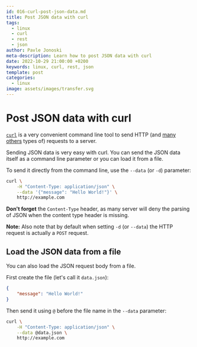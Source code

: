 ```yaml
---
id: 016-curl-post-json-data.md
title: Post JSON data with curl
tags: 
  - linux
  - curl
  - rest
  - json
author: Pavle Jonoski
meta-description: Learn how to post JSON data with curl
date: 2022-10-29 21:00:00 +0200 
keywords: linux, curl, rest, json
template: post
categories:
  - linux
image: assets/images/transfer.svg
---
```


# Post JSON data with curl

[`curl`](https://theflashreads.com/curl-howto) is a very convenient command line tool to send HTTP (and [many others](https://curl.se/) types of) requests to a server.

Sending JSON data is very easy with curl. You can send the JSON data itself as a command line parameter or you can load it from a file.

To send it directly from the command line, use the `--data` (or `-d`) parameter:

```bash
curl \
    -H "Content-Type: application/json" \
    --data '{"message": "Hello World!"}' \
    http://example.com
```

**Don't forget** the `Content-Type` header, as many server will deny the parsing of JSON when the content type header is missing.

**Note:** Also note that by default when setting `-d` (or `--data`) the HTTP request is actually a `POST` request.

## Load the JSON data from a file

You can also load the JSON request body from a file.

First create the file (let's call it `data.json`):

```json
{
    "message": "Hello World!"
}
```

Then send it using `@` before the file name in the `--data` parameter:

```bash
curl \
    -H "Content-Type: application/json" \
    --data @data.json \
    http://example.com
```
